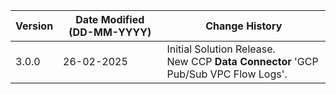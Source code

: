 | **Version** | **Date Modified (DD-MM-YYYY)** | **Change History**                          |
|-------------|--------------------------------|---------------------------------------------|
| 3.0.0       | 26-02-2025                     | Initial Solution Release.<br/>New CCP **Data Connector** 'GCP Pub/Sub VPC Flow Logs'.  |